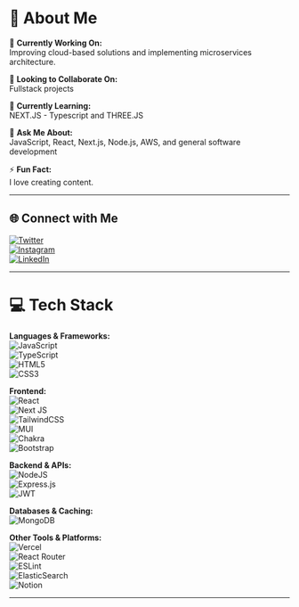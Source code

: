 # 💫 About Me

🔭 **Currently Working On:**  
Improving cloud-based solutions and implementing microservices architecture.

👯 **Looking to Collaborate On:**  
Fullstack projects

🌱 **Currently Learning:**  
NEXT.JS - Typescript and THREE.JS

💬 **Ask Me About:**  
JavaScript, React, Next.js, Node.js, AWS, and general software development

⚡ **Fun Fact:**  
I love creating content.

---

## 🌐 Connect with Me

[![Twitter](https://img.shields.io/badge/X-1DA1F2?logo=twitter&logoColor=white)](https://x.com/JaiminAcha3064)  
[![Instagram](https://img.shields.io/badge/Instagram-E4405F?logo=instagram&logoColor=white)](https://www.instagram.com/jaiminacharya9/)  
[![LinkedIn](https://img.shields.io/badge/LinkedIn-0077B5?logo=linkedin&logoColor=white)](https://www.linkedin.com/in/jaimin-acharya-40774b295/)


---

# 💻 Tech Stack

**Languages & Frameworks:**  
![JavaScript](https://img.shields.io/badge/javascript-%23323330.svg?style=for-the-badge&logo=javascript&logoColor=%23F7DF1E)  
![TypeScript](https://img.shields.io/badge/typescript-%23007ACC.svg?style=for-the-badge&logo=typescript&logoColor=white)  
![HTML5](https://img.shields.io/badge/html5-%23E34F26.svg?style=for-the-badge&logo=html5&logoColor=white)  
![CSS3](https://img.shields.io/badge/css3-%231572B6.svg?style=for-the-badge&logo=css3&logoColor=white)  


**Frontend:**  
![React](https://img.shields.io/badge/react-%2320232a.svg?style=for-the-badge&logo=react&logoColor=%2361DAFB)  
![Next JS](https://img.shields.io/badge/Next-black?style=for-the-badge&logo=next.js&logoColor=white)  
![TailwindCSS](https://img.shields.io/badge/tailwindcss-%2338B2AC.svg?style=for-the-badge&logo=tailwind-css&logoColor=white)  
![MUI](https://img.shields.io/badge/MUI-%230081CB.svg?style=for-the-badge&logo=material-ui&logoColor=white)  
![Chakra](https://img.shields.io/badge/chakra-%234ED1C5.svg?style=for-the-badge&logo=chakraui&logoColor=white)  
![Bootstrap](https://img.shields.io/badge/bootstrap-%23563D7C.svg?style=for-the-badge&logo=bootstrap&logoColor=white)

**Backend & APIs:**  
![NodeJS](https://img.shields.io/badge/node.js-6DA55F?style=for-the-badge&logo=node.js&logoColor=white)  
![Express.js](https://img.shields.io/badge/express.js-%23404d59.svg?style=for-the-badge&logo=express&logoColor=%2361DAFB)  
![JWT](https://img.shields.io/badge/JWT-black?style=for-the-badge&logo=JSON%20web%20tokens)

**Databases & Caching:**  
![MongoDB](https://img.shields.io/badge/MongoDB-%234ea94b.svg?style=for-the-badge&logo=mongodb&logoColor=white)  

**Other Tools & Platforms:**  
![Vercel](https://img.shields.io/badge/vercel-%23000000.svg?style=for-the-badge&logo=vercel&logoColor=white)  
![React Router](https://img.shields.io/badge/React_Router-CA4245?style=for-the-badge&logo=react-router&logoColor=white)  
![ESLint](https://img.shields.io/badge/ESLint-4B3263?style=for-the-badge&logo=eslint&logoColor=white)  
![ElasticSearch](https://img.shields.io/badge/-ElasticSearch-005571?style=for-the-badge&logo=elasticsearch)  
![Notion](https://img.shields.io/badge/Notion-%23000000.svg?style=for-the-badge&logo=notion&logoColor=white)  

---
